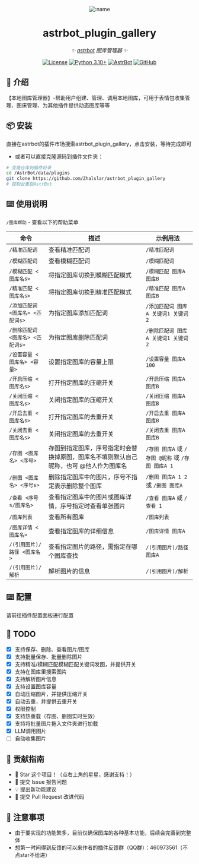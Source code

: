 
<div align="center">

![:name](https://count.getloli.com/@astrbot_plugin_gallery?name=astrbot_plugin_gallery&theme=minecraft&padding=6&offset=0&align=top&scale=1&pixelated=1&darkmode=auto)

# astrbot_plugin_gallery

_✨ [astrbot](https://github.com/AstrBotDevs/AstrBot) 图库管理器 ✨_  

[![License](https://img.shields.io/badge/License-MIT-green.svg)](https://opensource.org/licenses/MIT)
[![Python 3.10+](https://img.shields.io/badge/Python-3.10%2B-blue.svg)](https://www.python.org/)
[![AstrBot](https://img.shields.io/badge/AstrBot-3.4%2B-orange.svg)](https://github.com/Soulter/AstrBot)
[![GitHub](https://img.shields.io/badge/作者-Zhalslar-blue)](https://github.com/Zhalslar)

</div>

## 🤝 介绍

【本地图库管理器】-帮助用户组建、管理、调用本地图库，可用于表情包收集管理、图床管理、为其他插件提供动态图库等等

## 📦 安装

直接在astrbot的插件市场搜索astrbot_plugin_gallery，点击安装，等待完成即可

- 或者可以直接克隆源码到插件文件夹：

```bash
# 克隆仓库到插件目录
cd /AstrBot/data/plugins
git clone https://github.com/Zhalslar/astrbot_plugin_gallery
# 控制台重启AstrBot
```

## ⌨️ 使用说明

`/图库帮助` - 查看以下的帮助菜单

| 命令 | 描述 | 示例用法 |
|------|------|----------|
| `/精准匹配词` | 查看精准匹配词 | `/精准匹配词` |
| `/模糊匹配词` | 查看模糊匹配词 | `/模糊匹配词` |
| `/模糊匹配 <图库名s>` | 将指定图库切换到模糊匹配模式 | `/模糊匹配 图库A 图库B` |
| `/精准匹配 <图库名s>` | 将指定图库切换到精准匹配模式 | `/精准匹配 图库A 图库B` |
| `/添加匹配词 <图库名> <匹配词s>` | 为指定图库添加匹配词 | `/添加匹配词 图库A 关键词1 关键词2` |
| `/删除匹配词 <图库名> <匹配词s>` | 为指定图库删除匹配词 | `/删除匹配词 图库A 关键词1 关键词2` |
| `/设置容量 <图库名> <容量>` | 设置指定图库的容量上限 | `/设置容量 图库A 100` |
| `/开启压缩 <图库名s>` | 打开指定图库的压缩开关 | `/开启压缩 图库A 图库B` |
| `/关闭压缩 <图库名s>` | 关闭指定图库的压缩开关 | `/关闭压缩 图库A 图库B` |
| `/开启去重 <图库名s>` | 打开指定图库的去重开关 | `/开启去重 图库A 图库B` |
| `/关闭去重 <图库名s>` | 关闭指定图库的去重开关 | `/关闭去重 图库A 图库B` |
| `/存图 <图库名> <序号>` | 存图到指定图库，序号指定时会替换掉原图，图库名不填则默认自己昵称，也可 @他人作为图库名 | `/存图 图库A` 或 `/存图 @昵称` 或 `/存图 图库A 1`|
| `/删图 <图库名> <序号s>` | 删除指定图库中的图片，序号不指定表示删除整个图库 | `/删图 图库A 1 2` 或 `/删图 图库A` |
| `/查看 <序号s/图库名>` | 查看指定图库中的图片或图库详情，序号指定时查看单张图片 | `/查看 图库A` 或 `/查看 1` |
| `/图库列表` | 查看所有图库 | `/图库列表` |
| `/图库详情 <图库名>` | 查看指定图库的详细信息 | `/图库详情 图库A` |
| `/(引用图片)/路径 <图库名>` | 查看指定图片的路径，需指定在哪个图库查找 | `/(引用图片)/路径 图库A` |
| `/(引用图片)/解析` | 解析图片的信息 | `/(引用图片)/解析` |

## ⌨️ 配置

请前往插件配置面板进行配置

## 🤝 TODO

- [x] 支持保存、删除、查看图片/图库
- [x] 支持批量保存、批量删除图片
- [x] 支持精准/模糊匹配模糊匹配关键词发图，并提供开关
- [x] 支持在图库里搜索图片
- [x] 支持解析图片信息
- [x] 支持设置图库容量
- [x] 自动压缩图片，并提供压缩开关
- [x] 自动去重，并提供去重开关
- [x] 权限控制
- [x] 支持热重载（存图、删图实时生效）
- [x] 支持将批量图片拖入文件夹进行加载
- [x] LLM调用图片
- [ ] 自动收集图片

## 👥 贡献指南

- 🌟 Star 这个项目！（点右上角的星星，感谢支持！）
- 🐛 提交 Issue 报告问题
- 💡 提出新功能建议
- 🔧 提交 Pull Request 改进代码

## 📌 注意事项

- 由于要实现的功能繁多，目前仅确保图库的各种基本功能，后续会完善到完整体
- 想第一时间得到反馈的可以来作者的插件反馈群（QQ群）：460973561（不点star不给进）
